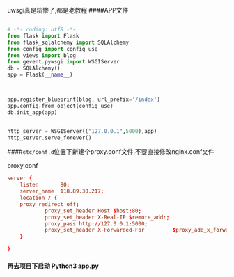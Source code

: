uwsgi真是坑惨了,都是老教程
####APP文件
```python

# -*- coding: utf8 -*-
from flask import Flask
from flask_sqlalchemy import SQLAlchemy
from config import config_use
from views import blog
from gevent.pywsgi import WSGIServer
db = SQLAlchemy()
app = Flask(__name__)



app.register_blueprint(blog, url_prefix='/index')
app.config.from_object(config_use)
db.init_app(app)


http_server = WSGIServer(("127.0.0.1",5000),app)
http_server.serve_forever()

```

####`etc/conf.d`位置下新建个proxy.conf文件,不要直接修改nginx.conf文件

proxy.conf
```conf
server {
    listen       80;
    server_name  118.89.30.217;
    location / {
	proxy_redirect off;
            proxy_set_header Host $host:80;
            proxy_set_header X-Real-IP $remote_addr;
            proxy_pass http://127.0.0.1:5000;    
            proxy_set_header X-Forwarded-For         $proxy_add_x_forwarded_for;
    }

}
```
#### 再去项目下启动 Python3 app.py